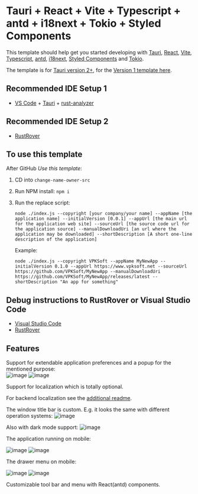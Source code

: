 # Tauri + React + Vite + Typescript + antd + i18next + Tokio + Styled Components

This template should help get you started developing with [Tauri](https://tauri.app), [React](https://react.dev), [Vite](https://vitejs.dev), [Typescript](https://www.typescriptlang.org), [antd](https://ant.design), [i18next](https://www.i18next.com), [Styled Components](https://styled-components.com) and [Tokio](https://tokio.rs).

The template is for [Tauri version 2+](https://v2.tauri.app/), for the [Version 1 template here](https://github.com/VPKSoftOrg/tauri_react_vite_ts_script_antd_i18next_tokio_styled_v1).

## Recommended IDE Setup 1

- [VS Code](https://code.visualstudio.com/) + [Tauri](https://marketplace.visualstudio.com/items?itemName=tauri-apps.tauri-vscode) + [rust-analyzer](https://marketplace.visualstudio.com/items?itemName=rust-lang.rust-analyzer)

## Recommended IDE Setup 2

- [RustRover](https://www.jetbrains.com/rust/)

## To use this template
After GitHub *Use this template*:
1. CD into `change-name-owner-src`
2. Run NPM install: `npm i`
3. Run the replace script:

   `node ./index.js --copyright [your company/your name] --appName [the application name] --initialVersion [0.0.1] --appUrl [the main url for the application web site] --sourceUrl [the source code url for the application source] --manualDownloadUri [an url where the application may be downloaded] --shortDescription [A short one-line description of the application]`

   Example:
   
   `node ./index.js --copyright VPKSoft --appName MyNewApp --initialVersion 0.1.0 --appUrl https://www.vpksoft.net --sourceUrl https://github.com/VPKSoft/MyNewApp --manualDownloadUri https://github.com/VPKSoft/MyNewApp/releases/latest --shortDescription "An app for something"` 

## Debug instructions to RustRover or Visual Studio Code
* [Visual Studio Code](https://github.com/VPKSoftOrg/tauri_react_vite_ts_script_antd_i18next_tokio_styled_v2/wiki/Visual-Studio-Code:-Run-and-Debug)
* [RustRover](https://github.com/VPKSoftOrg/tauri_react_vite_ts_script_antd_i18next_tokio_styled_v2/wiki/RustRover:-Run-and-debug)

## Features
Support for extendable application preferences and a popup for the mentioned purpose:  
![image](https://github.com/VPKSoftOrg/tauri_react_vite_ts_script_antd_i18next_tokio_styled/assets/40712699/0dc7b4e9-401e-4ed5-ab8d-4ac21ec38e6a) ![image](https://github.com/VPKSoftOrg/tauri_react_vite_ts_script_antd_i18next_tokio_styled/assets/40712699/b13b78a1-970e-491e-ac61-b58881bf6d30)




Support for localization which is totally optional.

For backend localization see the [additional readme](./src/localization/rust_i18n_transform/README.md).

The window title bar is custom. E.g. it looks the same with different operation systems:
![image](https://github.com/user-attachments/assets/ccaaabb1-45f1-481c-9a85-386e3bf58b43)

Also with dark mode support:
![image](https://github.com/user-attachments/assets/eb5040c9-b7d4-42a3-ba34-78a15b737ffd)

The application running on mobile:

![image](https://github.com/user-attachments/assets/f3208534-30ad-4c50-85f0-0cdf71138262) ![image](https://github.com/user-attachments/assets/9b267760-766e-4d3b-a21a-aa0ffeb4438e) 

The drawer menu on mobile:

![image](https://github.com/user-attachments/assets/e72993e1-ee66-4326-981f-346999265bca) ![image](https://github.com/user-attachments/assets/20eaf909-ac3e-4e4b-b42e-5246d03748d9)





Customizable tool bar and menu with React(antd) components.
